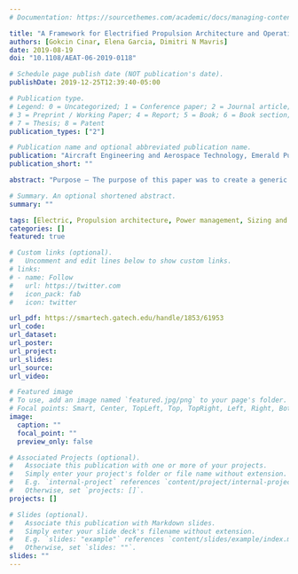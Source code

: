 ```yaml
---
# Documentation: https://sourcethemes.com/academic/docs/managing-content/

title: "A Framework for Electrified Propulsion Architecture and Operation Analysis"
authors: [Gokcin Cinar, Elena Garcia, Dimitri N Mavris]
date: 2019-08-19
doi: "10.1108/AEAT-06-2019-0118"

# Schedule page publish date (NOT publication's date).
publishDate: 2019-12-25T12:39:40-05:00

# Publication type.
# Legend: 0 = Uncategorized; 1 = Conference paper; 2 = Journal article;
# 3 = Preprint / Working Paper; 4 = Report; 5 = Book; 6 = Book section;
# 7 = Thesis; 8 = Patent
publication_types: ["2"]

# Publication name and optional abbreviated publication name.
publication: "Aircraft Engineering and Aerospace Technology, Emerald Publishing Limited"
publication_short: ""

abstract: "Purpose – The purpose of this paper was to create a generic and flexible framework for the exploration, evaluation and side-by-side comparison of novel propulsion architectures. The intent for these evaluations was to account for varying operation strategies and to support architectural design space decisions, at the conceptual design stages, rather than single-point design solutions. Design/methodology/approach – To this end, main propulsion subsystems were categorized into energy, power and thrust sources. Two types of matrices, namely, the property and interdependency matrices, were created to describe the relationships and power flows among these sources. These matrices were used to define various electrified propulsion architectures, including, but not limited to, turboelectric, series-parallel and distributed electric propulsion configurations. Findings – As a case study, the matrices were used to generate and operate the distributed electric propulsion architecture of NASA’s X-57 Mod IV aircraft concept. The mission performance results were acceptably close to the data obtained from the literature. Finally, the matrices were used to simulate the changes in the operation strategy under two motor failure scenarios to demonstrate the ease of use, rapidness and automation. Originality/value – It was seen that this new framework enables rapid and analysis-based comparisons among unconventional propulsion architectures where solutions are driven by requirements."

# Summary. An optional shortened abstract.
summary: ""

tags: [Electric, Propulsion architecture, Power management, Sizing and synthesis, Hybridization]
categories: []
featured: true

# Custom links (optional).
#   Uncomment and edit lines below to show custom links.
# links:
# - name: Follow
#   url: https://twitter.com
#   icon_pack: fab
#   icon: twitter

url_pdf: https://smartech.gatech.edu/handle/1853/61953
url_code:
url_dataset:
url_poster:
url_project:
url_slides:
url_source:
url_video:

# Featured image
# To use, add an image named `featured.jpg/png` to your page's folder. 
# Focal points: Smart, Center, TopLeft, Top, TopRight, Left, Right, BottomLeft, Bottom, BottomRight.
image:
  caption: ""
  focal_point: ""
  preview_only: false

# Associated Projects (optional).
#   Associate this publication with one or more of your projects.
#   Simply enter your project's folder or file name without extension.
#   E.g. `internal-project` references `content/project/internal-project/index.md`.
#   Otherwise, set `projects: []`.
projects: []

# Slides (optional).
#   Associate this publication with Markdown slides.
#   Simply enter your slide deck's filename without extension.
#   E.g. `slides: "example"` references `content/slides/example/index.md`.
#   Otherwise, set `slides: ""`.
slides: ""
---
```


